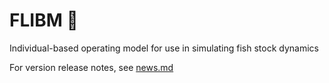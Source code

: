 # FLIBM :turtle:

Individual-based operating model for use in simulating fish stock dynamics

For version release notes, see [news.md](https://github.com/marchtaylor/FLIBM/blob/master/inst/doc/news.md)
